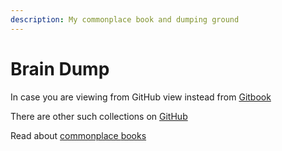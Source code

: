 ```yaml
---
description: My commonplace book and dumping ground
---
```


# Brain Dump

In case you are viewing from GitHub view instead from [Gitbook](https://app.gitbook.com/@keithalindsey/s/brain-dump)

There are other such collections on [GitHub](https://github.com/RichardLitt/meta-knowledge#readme)

Read about [commonplace ](https://ryanholiday.net/how-and-why-to-keep-a-commonplace-book/)[books](https://thoughtcatalog.com/ryan-holiday/2013/08/everyone-should-keep-a-commonplace-book-great-tips-from-people-who-do/)

